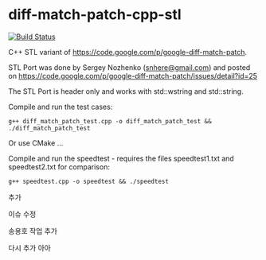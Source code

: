 diff-match-patch-cpp-stl
========================

[![Build Status](https://travis-ci.org/isong9/diff-match-patch-cpp-stl.png)](https://travis-ci.org/isong9/diff-match-patch-cpp-stl)

C++ STL variant of https://code.google.com/p/google-diff-match-patch.

STL Port was done by Sergey Nozhenko (snhere@gmail.com) and posted on
https://code.google.com/p/google-diff-match-patch/issues/detail?id=25

The STL Port is header only and works with std::wstring and std::string.

Compile and run the test cases:

    g++ diff_match_patch_test.cpp -o diff_match_patch_test && ./diff_match_patch_test

Or use CMake ...

Compile and run the speedtest - requires the files speedtest1.txt and speedtest2.txt for comparison:

    g++ speedtest.cpp -o speedtest && ./speedtest

추가   

이슈 수정 


송용호 작업 추가

다시 추가
아아